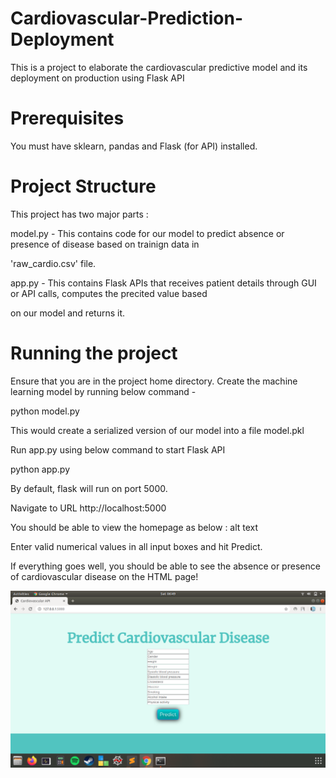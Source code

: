 # Cardiovascular-Prediction-Deployment

This is a project to elaborate the cardiovascular predictive model and its deployment on production using Flask API

# Prerequisites

You must have sklearn, pandas and Flask (for API) installed.

# Project Structure

This project has two major parts :

model.py - This contains code for our model to predict absence or presence of disease based on trainign data in 

'raw_cardio.csv' file.

app.py - This contains Flask APIs that receives patient details through GUI or API calls, computes the precited value based 

on our model and returns it.

# Running the project

Ensure that you are in the project home directory. Create the machine learning model by running below command -

python model.py

This would create a serialized version of our model into a file model.pkl

Run app.py using below command to start Flask API

python app.py

By default, flask will run on port 5000.

Navigate to URL http://localhost:5000

You should be able to view the homepage as below : alt text

Enter valid numerical values in all input boxes and hit Predict.

If everything goes well, you should be able to see the absence or presence of cardiovascular disease on the HTML page!

![Screenshot](image.png)
